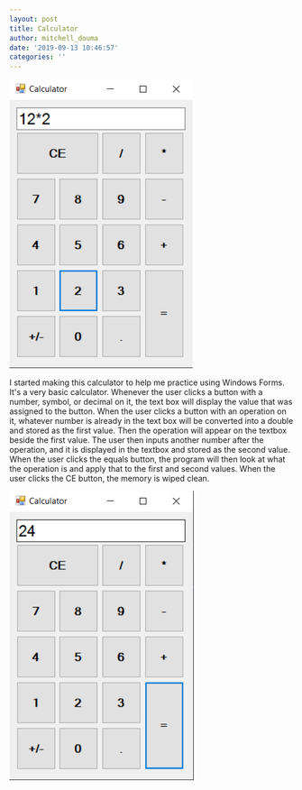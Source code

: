 ```yaml
---
layout: post
title: Calculator
author: mitchell_douma
date: '2019-09-13 10:46:57'
categories: ''
---
```



![Calculator Image](/assets/img/uploads/calculator1.png)

I started making this calculator to help me practice using Windows Forms. It's a very basic calculator.  Whenever the user clicks a button with a number, symbol, or decimal on it, the text box will display the value that was assigned to the button. When the user clicks a button with an operation on it, whatever number is already in the text box will be converted into a double and stored as the first value. Then the operation will appear on the textbox beside the first value. The user then inputs another number after the operation, and it is displayed in the textbox and stored as the second value.  When the user clicks the equals button, the program will then look at what the operation is and apply that to the first and second values.  When the user clicks the CE button, the memory is wiped clean. 

![Calculator Image](/assets/img/uploads/calculator2.png)
